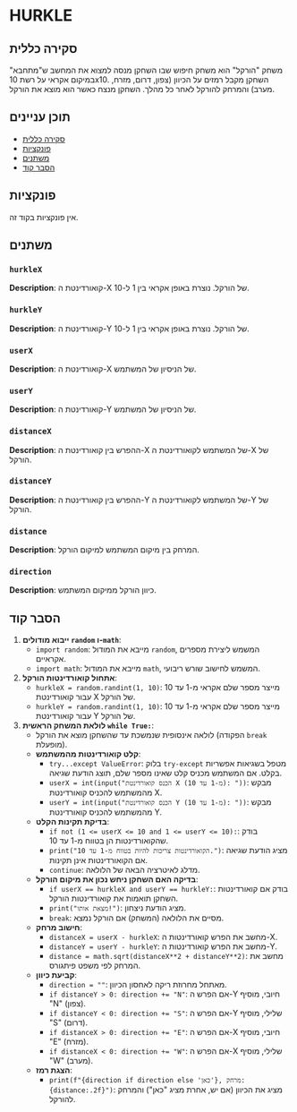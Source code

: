 # HURKLE

## סקירה כללית

משחק "הורקל" הוא משחק חיפוש שבו השחקן מנסה למצוא את המחשב ש"מתחבא" במיקום אקראי על רשת 10x10. השחקן מקבל רמזים על הכיוון (צפון, דרום, מזרח, מערב) והמרחק להורקל לאחר כל מהלך. השחקן מנצח כאשר הוא מוצא את הורקל.

## תוכן עניינים

- [סקירה כללית](#סקירה-כללית)
- [פונקציות](#פונקציות)
- [משתנים](#משתנים)
- [הסבר קוד](#הסבר-קוד)

## פונקציות

אין פונקציות בקוד זה.

## משתנים

### `hurkleX`

**Description**: קואורדינטת ה-X של הורקל. נוצרת באופן אקראי בין 1 ל-10.

### `hurkleY`

**Description**: קואורדינטת ה-Y של הורקל. נוצרת באופן אקראי בין 1 ל-10.

### `userX`

**Description**: קואורדינטת ה-X של הניסיון של המשתמש.

### `userY`

**Description**: קואורדינטת ה-Y של הניסיון של המשתמש.

### `distanceX`

**Description**: ההפרש בין קואורדינטת ה-X של המשתמש לקואורדינטת ה-X של הורקל.

### `distanceY`

**Description**: ההפרש בין קואורדינטת ה-Y של המשתמש לקואורדינטת ה-Y של הורקל.

### `distance`

**Description**: המרחק בין מיקום המשתמש למיקום הורקל.

### `direction`

**Description**: כיוון הורקל ממיקום המשתמש.

## הסבר קוד

1.  **ייבוא מודולים `random` ו-`math`**:
    -   `import random`: מייבא את המודול `random`, המשמש ליצירת מספרים אקראיים.
    -   `import math`: מייבא את המודול `math`, המשמש לחישוב שורש ריבועי.
2.  **אתחול קואורדינטות הורקל**:
    -   `hurkleX = random.randint(1, 10)`: מייצר מספר שלם אקראי מ-1 עד 10 עבור קואורדינטת X של הורקל.
    -   `hurkleY = random.randint(1, 10)`: מייצר מספר שלם אקראי מ-1 עד 10 עבור קואורדינטת Y של הורקל.
3.  **לולאת המשחק הראשית `while True:`**:
    -   לולאה אינסופית שנמשכת עד שהשחקן מוצא את הורקל (הפקודה `break` מופעלת).
    -   **קלט קואורדינטות מהמשתמש**:
        -   `try...except ValueError`: בלוק `try-except` מטפל בשגיאות אפשריות בקלט. אם המשתמש מכניס קלט שאינו מספר שלם, תוצג הודעת שגיאה.
        -   `userX = int(input("הכנס קואורדינטת X (מ-1 עד 10): "))`: מבקש מהמשתמש להכניס קואורדינטת X.
        -   `userY = int(input("הכנס קואורדינטת Y (מ-1 עד 10): "))`: מבקש מהמשתמש להכניס קואורדינטת Y.
    -   **בדיקת תקינות הקלט**:
        -   `if not (1 <= userX <= 10 and 1 <= userY <= 10):`: בודק שהקואורדינטות הן בטווח מ-1 עד 10.
        -   `print("הקואורדינטות צריכות להיות בטווח מ-1 עד 10.")`: מציג הודעת שגיאה אם הקואורדינטות אינן תקינות.
        -   `continue`: מדלג לאיטרציה הבאה של הלולאה.
    -   **בדיקה האם השחקן ניחש נכון את מיקום הורקל**:
        -   `if userX == hurkleX and userY == hurkleY:`: בודק אם קואורדינטות השחקן תואמות את קואורדינטות הורקל.
        -   `print("מצאת אותו!")`: מציג הודעת ניצחון.
        -   `break`: מסיים את הלולאה (המשחק) אם הורקל נמצא.
    -   **חישוב מרחק**:
        -   `distanceX = userX - hurkleX`: מחשב את הפרש קואורדינטות ה-X.
        -   `distanceY = userY - hurkleY`: מחשב את הפרש קואורדינטות ה-Y.
        -   `distance = math.sqrt(distanceX**2 + distanceY**2)`: מחשב את המרחק לפי משפט פיתגורס.
    -   **קביעת כיוון**:
        -   `direction = ""`: מאתחל מחרוזת ריקה לאחסון הכיוון.
        -   `if distanceY > 0: direction += "N"`: אם הפרש ה-Y חיובי, מוסיף "N" (צפון).
        -   `if distanceY < 0: direction += "S"`: אם הפרש ה-Y שלילי, מוסיף "S" (דרום).
        -   `if distanceX > 0: direction += "E"`: אם הפרש ה-X חיובי, מוסיף "E" (מזרח).
        -   `if distanceX < 0: direction += "W"`: אם הפרש ה-X שלילי, מוסיף "W" (מערב).
    -   **הצגת רמז**:
        -   `print(f"{direction if direction else 'כאן'}, מרחק: {distance:.2f}")`: מציג את הכיוון (אם יש, אחרת מציג "כאן") והמרחק להורקל.